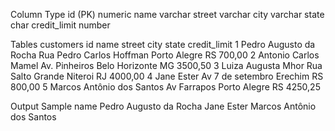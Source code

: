 Column	Type
id (PK)	numeric
name	varchar
street	varchar
city	varchar
state	char
credit_limit	number
 
Tables
customers
id	name	street	city	state	credit_limit
1	Pedro Augusto da Rocha	Rua Pedro Carlos Hoffman	Porto Alegre	RS	700,00
2	Antonio Carlos Mamel	Av. Pinheiros	Belo Horizonte	MG	3500,50
3	Luiza Augusta Mhor	Rua Salto Grande	Niteroi	RJ	4000,00
4	Jane Ester	Av 7 de setembro	Erechim	RS	800,00
5	Marcos Antônio dos Santos	Av Farrapos	Porto Alegre	RS	4250,25
 
Output Sample
name
Pedro Augusto da Rocha
Jane Ester
Marcos Antônio dos Santos
